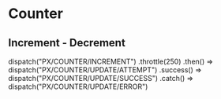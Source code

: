 Counter
======

Increment - Decrement
---------------------
dispatch("PX/COUNTER/INCREMENT")
  .throttle(250)
  .then() => dispatch("PX/COUNTER/UPDATE/ATTEMPT")
    .success() => dispatch("PX/COUNTER/UPDATE/SUCCESS")
    .catch() => dispatch("PX/COUNTER/UPDATE/ERROR")
